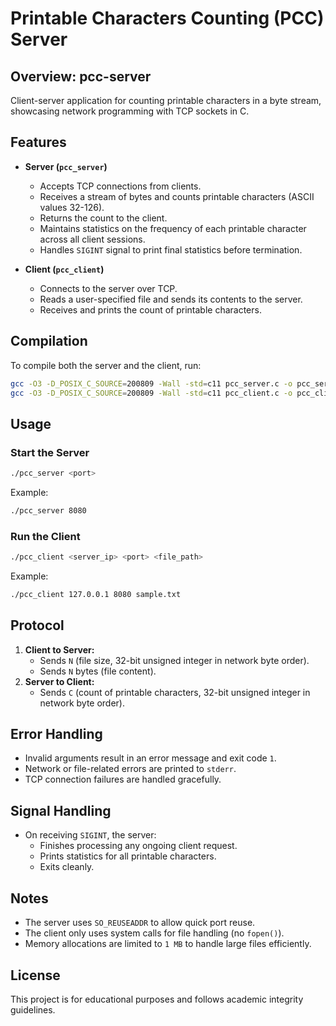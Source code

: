 # Printable Characters Counting (PCC) Server

## Overview: pcc-server
Client-server application for counting printable characters in a byte stream, showcasing network programming with TCP sockets in C.

## Features
- **Server (`pcc_server`)**
  - Accepts TCP connections from clients.
  - Receives a stream of bytes and counts printable characters (ASCII values 32-126).
  - Returns the count to the client.
  - Maintains statistics on the frequency of each printable character across all client sessions.
  - Handles `SIGINT` signal to print final statistics before termination.

- **Client (`pcc_client`)**
  - Connects to the server over TCP.
  - Reads a user-specified file and sends its contents to the server.
  - Receives and prints the count of printable characters.

## Compilation
To compile both the server and the client, run:
```sh
gcc -O3 -D_POSIX_C_SOURCE=200809 -Wall -std=c11 pcc_server.c -o pcc_server
gcc -O3 -D_POSIX_C_SOURCE=200809 -Wall -std=c11 pcc_client.c -o pcc_client
```

## Usage
### Start the Server
```sh
./pcc_server <port>
```
Example:
```sh
./pcc_server 8080
```

### Run the Client
```sh
./pcc_client <server_ip> <port> <file_path>
```
Example:
```sh
./pcc_client 127.0.0.1 8080 sample.txt
```

## Protocol
1. **Client to Server:**
   - Sends `N` (file size, 32-bit unsigned integer in network byte order).
   - Sends `N` bytes (file content).
2. **Server to Client:**
   - Sends `C` (count of printable characters, 32-bit unsigned integer in network byte order).

## Error Handling
- Invalid arguments result in an error message and exit code `1`.
- Network or file-related errors are printed to `stderr`.
- TCP connection failures are handled gracefully.

## Signal Handling
- On receiving `SIGINT`, the server:
  - Finishes processing any ongoing client request.
  - Prints statistics for all printable characters.
  - Exits cleanly.

## Notes
- The server uses `SO_REUSEADDR` to allow quick port reuse.
- The client only uses system calls for file handling (no `fopen()`).
- Memory allocations are limited to `1 MB` to handle large files efficiently.

## License
This project is for educational purposes and follows academic integrity guidelines.
